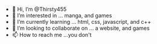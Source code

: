 - 👋 Hi, I’m @Thirsty455
- 👀 I’m interested in ... manga, and games
- 🌱 I’m currently learning ... html, css, javascript, and c++
- 💞️ I’m looking to collaborate on ... a website, and games
- 📫 How to reach me ...you don't

<!---
Thirsty455/Thirsty455 is a ✨ special ✨ repository because its `README.md` (this file) appears on your GitHub profile.
You can click the Preview link to take a look at your changes.
